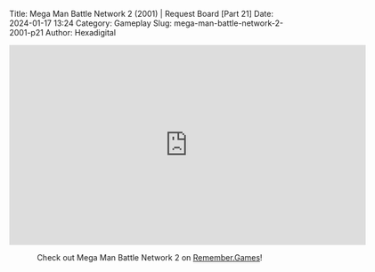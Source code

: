 Title: Mega Man Battle Network 2 (2001) | Request Board [Part 21]
Date: 2024-01-17 13:24
Category: Gameplay
Slug: mega-man-battle-network-2-2001-p21
Author: Hexadigital

<center><iframe src="https://www.youtube.com/embed/E1BGGxQs4rE?feature=oembed" allow="accelerometer; autoplay; encrypted-media; gyroscope; picture-in-picture" width="640" height="360" frameborder="0"></iframe>

Check out Mega Man Battle Network 2 on [Remember.Games](https://remember.games/game/2244/mega-man-battle-network-2/)!</center>